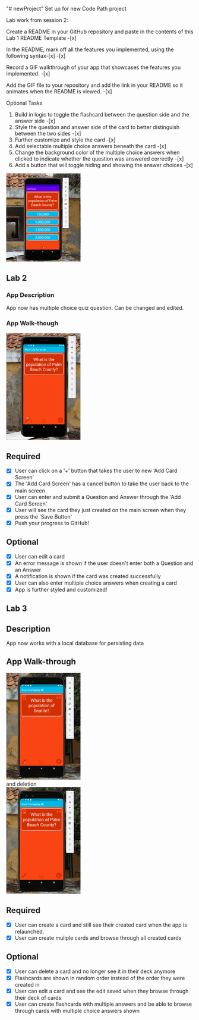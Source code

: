"# newProject" 
Set up for new Code Path project

Lab work from session 2:

Create a README in your GitHub repository and paste in the contents of this Lab 1 README Template -[x]

In the README, mark off all the features you implemented, using the following syntax-[x] -[x]

Record a GIF walkthrough of your app that showcases the features you implemented. -[x]

Add the GIF file to your repository and add the link in your README so it animates when the README is viewed. -[x]

Optional Tasks
1. Build in logic to toggle the flashcard between the question side and the answer side -[x]
2. Style the question and answer side of the card to better distinguish between the two sides -[x]
3. Further customize and style the card -[x]
4. Add selectable multiple choice answers beneath the card -[x]
5. Change the background color of the multiple choice answers when clicked to indicate whether the question was answered correctly -[x]
6. Add a button that will toggle hiding and showing the answer choices -[x]

<img src="flashApp2.gif" width=200><br>

## Lab 2

### App Description
App now has multiple choice quiz question. Can be changed and edited.

### App Walk-though

<img src="appWeek4.gif" width=200><br>

## Required
- [x] User can click on a ‘+’ button that takes the user to new ‘Add Card Screen’
- [x] The 'Add Card Screen' has a cancel button to take the user back to the main screen
- [x] User can enter and submit a Question and Answer through the 'Add Card Screen'
- [x] User will see the card they just created on the main screen when they press the 'Save Button'
- [x] Push your progress to GitHub!

## Optional
- [x] User can edit a card
- [x] An error message is shown if the user doesn't enter both a Question and an Answer
- [x] A notification is shown if the card was created successfully
- [x] User can also enter multiple choice answers when creating a card
- [x] App is further styled and customized!

## Lab 3

## Description
App now works with a local database for persisting data

## App Walk-through

<img src="appWeek5.gif" width=200><br>
and deletion<br>
<img src="appWeek5delete.gif" width=200><br>

## Required
- [x] User can create a card and still see their created card when the app is relaunched.
- [x] User can create muliple cards and browse through all created cards

## Optional
- [x] User can delete a card and no longer see it in their deck anymore
- [x] Flashcards are shown in random order instead of the order they were created in
- [x] User can edit a card and see the edit saved when they browse through their deck of cards
- [x] User can create flashcards with multiple answers and be able to browse through cards with multiple choice answers shown
